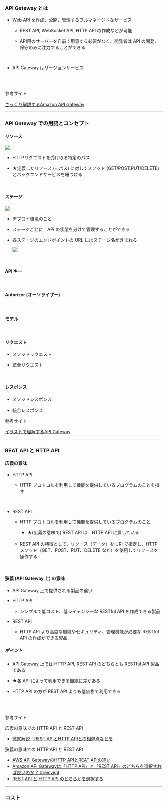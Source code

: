 ### API Gateway とは

- Web API を作成、公開、管理するフルマネージドなサービス

    - REST API, WebSocket API, HTTP API の作成などが可能

    - API用のサーバーを自前で用意する必要がなく、開発者は API の開発、保守のみに注力することができる

<br>

- API Gateway はリージョンサービス

<br>
<br>

参考サイト

[さっくり解説するAmazon API Gateway](https://qiita.com/shimajiri/items/2fb424629d9ddb9c9ef1)

---

### API Gateway での用語とコンセプト

#### リソース

<img src="./img/API-Gateway-Resource_1.png" />

<br>

- HTTPリクエストを受け取る特定のパス

- ★定義したリソース (= パス) に対してメソッド (GET/POST.PUT/DELETE) とバックエンドサービスを紐づける

<br>

#### ステージ

<img src="./img/API-Gateway-Stage_1.png" />

<br>

- デプロイ環境のこと

- ステージごとに　API の状態を分けて管理することができる

- 各ステージのエンドポイントの URL にはステージ名が含まれる

    <img src="./img/API-Gateway-Stage_2.png" />

<br>

#### API キー

<br>

#### Autorizer (オーソライザー)

<br>

#### モデル

<br>

#### リクエスト

- メソッドリクエスト

- 統合リクエスト

<br>

#### レスポンス

- メソッドレスポンス

- 統合レスポンス


参考サイト

[イラストで理解するAPI Gateway](https://zenn.dev/fdnsy/articles/86897abce0bbf5)

---

### REAT API と HTTP API

#### 広義の意味

- HTTP API

    - HTTP プロトコルを利用して機能を提供しているプログラムのことを指す

<br>

- REST API

    - HTTP プロトコルを利用して機能を提供しているプログラムのこと

        - ★(広義の意味で) REST API は　HTTP API に属している

    <br>

    - REST API の特徴として、リソース（データ）を URI で指定し、HTTP メソッド（GET、POST、PUT、DELETE など）を使用してリソースを操作する


<br>

#### 狭義 (API Gateway 上) の意味

- API Gateway 上で提供される製品の違い

- HTTP API

    - シンプルで低コスト、低レイテンシーな RESTful API を作成できる製品

- REST API

    - HTTP API より高度な機能やセキュリティ、管理機能が必要な RESTful API の作成ができる製品

##### ポイント

- API Gateway 上では HTTP API, REST API のどちらとも RESTful API 製品である

- ★各 API によって利用できる[機能](./API_Gateway_Functions.md)に差がある

- HTTP API の方が REST API よりも低価格で利用できる


<br>
<br>

参考サイト

広義の意味での HTTP API と REST API
- [徹底解説：REST APIとHTTP APIとの相違点などを](https://apidog.com/jp/blog/how-rest-api-differs-from-http-api/)

狭義の意味での HTTP API と REST API
- [AWS API GatewayのHTTP APIとREAT APIの違い](https://qiita.com/pike3/items/54401975793b4750f180)
- [Amazon API Gatewayは「HTTP API」と「REST API」のどちらを選択すれば良いのか？ #reinvent](https://dev.classmethod.jp/articles/amazon-api-gateway-http-or-rest/)
- [REST API と HTTP API のどちらかを選択する](https://docs.aws.amazon.com/ja_jp/apigateway/latest/developerguide/http-api-vs-rest.html)

---

### コスト

